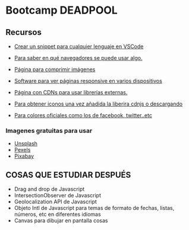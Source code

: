# Bootcamp DEADPOOL

## Recursos

* [Crear un snippet para cualquier lenguaje en VSCode](https://snippet-generator.app/)
  
* [Para saber en qué navegadores se puede usar algo.](https://caniuse.com/)
  
* [Página para comprimir imágenes](https://squoosh.app/)

* [Software para ver páginas responsive en varios dispositivos](https://responsively.app/)

* [Página con CDNs para usar librerías externas.](https://cdnjs.com/)

* [Para obtener iconos una vez añadida la liberira cdnjs o descargando](https://fontawesome.com/icons/)

* [Para colores oficiales como los de facebook, twitter..etc](https://brandcolors.net/)

### Imagenes gratuitas para usar

* [Unsplash](https://unsplash.com/es)
* [Pexels](https://www.pexels.com/es-es/)
* [Pixabay](https://pixabay.com/es/)


## COSAS QUE ESTUDIAR DESPUÉS

* Drag and drop de Javascript
* IntersectionObserver de Javascript
* Geolocalization API de Javascript
* Objeto Intl de Javascript para temas de formato de fechas, listas, números, etc en diferentes idiomas
* Canvas para dibujar en pantalla cosas
